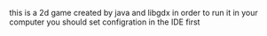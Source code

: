 this is a 2d game created by java and libgdx
in order to run it in your computer you should set configration in the IDE first
